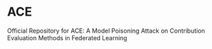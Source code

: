 # ACE
Official Repository for ACE: A Model Poisoning Attack on Contribution Evaluation Methods in Federated Learning
